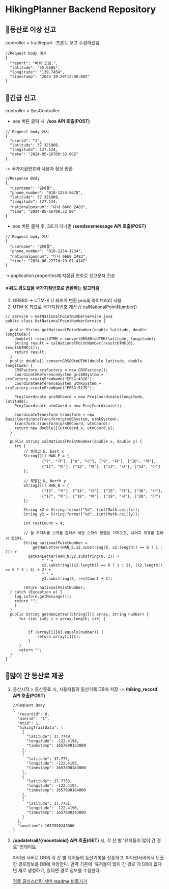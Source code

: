 # HikingPlanner Backend Repository

## 📌등산로 이상 신고
controller > trailReport
-프론트 보고 수정하겠음
```
//Request body 예시
{
  "report": "바위 조심.",
  "latitude": "35.6585",
  "longitude": "139.7454",
  "timestamp": "2024-10-20T12:00:00Z"
}
```

## 📌긴급 신고
controller > SosController
- sos 버튼 클릭 시, **/sos API 호출(POST)** 
```
// Request body 예시
{
  "userid": "1",
  "latitude": 37.321908,
  "longitude": 127.124,
  "date": "2024-05-16T00:32:00Z"
}
```

-> 국가지점번호와 사용자 정보 반환
```
//Response Body
{
  "username": "김하플",
  "phone_number": "010-1234-5678",
  "latitude": 37.321908,
  "longitude": 127.124,
  "nationalposnum": "다사 6668 2483",
  "time": "2024-05-16T00:32:00"
}
```
- sos 버튼 클릭 후, 3초가 지나면 **/sendsosmessage API 호출(POST)**
```
// Request body 예시
{
  "username": "김하플",
  "phone_number": "010-1234-1234",
  "nationalposnum": "다사 6668 2483",
  "time": "2024-06-22T10:19:07.414Z"
}
```
-> application.properties에 지정된 번호로 신고문자 전송
  
#### ※위도 경도값을 국가지점번호로 반환하는 알고리즘
1. GRS80 -> UTM-K // 좌표계 변환 proj4j 라이브러리 사용
2. UTM-K 좌표로 국가지점번호 계산 // calNationalPointNumber()
```
// service > GetNationalPointNumberService.java
public class GetNationalPointNumberService {

  public String getNationalPointNumber(double latitude, double longitude){
    double[] resultUTMK = convertGRS80toUTMK(latitude, longitude);
    String result = calNationalPointNumber(resultUTMK[0], resultUTMK[1]);
    return result;
  }
  public double[] convertGRS80toUTMK(double latitude, double longitude) {
    CRSFactory crsFactory = new CRSFactory();
    CoordinateReferenceSystem grs80System = crsFactory.createFromName("EPSG:4326");
    CoordinateReferenceSystem utmkSystem = crsFactory.createFromName("EPSG:5179");

    ProjCoordinate grs80Coord = new ProjCoordinate(longitude, latitude);
    ProjCoordinate utmCoord = new ProjCoordinate();

    CoordinateTransform transform = new BasicCoordinateTransform(grs80System, utmkSystem);
    transform.transform(grs80Coord, utmCoord);   
    return new double[]{utmCoord.x, utmCoord.y};
  }

  public String calNationalPointNumber(double x, double y) {
    try {
        // 동향값 E, East x
        String[][] HAN_E = {
                {"7", "가"}, {"8", "나"}, {"9", "다"}, {"10", "라"},
                {"11", "마"}, {"12", "바"}, {"13", "사"}, {"14", "아"}
        };

        // 북향값 N, North y
        String[][] HAN_N = {
                {"13", "가"}, {"14", "나"}, {"15", "다"}, {"16", "라"},
                {"17", "마"}, {"18", "바"}, {"19", "사"}, {"20", "아"}
        };

        String x2 = String.format("%d", (int)Math.ceil(x));
        String y2 = String.format("%d", (int)Math.ceil(y));

        int restCount = 4;
        
        // 앞 두자리를 숫자를 잘라서 해당 숫자의 한글을 가져오고, 나머지 좌표를 잘라서 합친다.
        String nationalPointNumber =
            getHanLetter(HAN_E,x2.substring(0, x2.length() == 6 ? 1 : 2)) +
          getHanLetter(HAN_N,y2.substring(0, 2)) +
                " " +
                x2.substring((x2.length() == 6 ? 1 : 2), (x2.length() == 6 ? 3 : 4) + 2) +
                " " +
                y2.substring(2, restCount + 2);
        
        return nationalPointNumber;
  } catch (Exception e) {
    log.info(e.getMessage());
    return "";
    }
  }
  public String getHanLetter(String[][] array, String number) {
      for (int i=0; i < array.length; i++) {

        
          if (array[i][0].equals(number)) {
              return array[i][1];
          }
      }
      return "";
  }
}
```
## 📌많이 간 등산로 제공
1. 등산시작 > 등산종료 시, 사용자들의 등산기록 DB에 저장 -> **/hiking_record API 호출(POST)**
    ```
    //Request Body
    {
      "recordid": 0,
      "userid": "1",
      "mtid": 1,
      "hikingTrailData": [
        {
          "latitude": 37.7749,
          "longitude": -122.4194,
          "timestamp": 1657890123000
        },
        {
          "latitude": 37.775,
          "longitude": -122.4195,
          "timestamp": 1657890183000
        },
        {
          "latitude": 37.7753,
          "longitude": -122.4197,
          "timestamp": 1657890184000
        },
        {
          "latitude": 37.7751,
          "longitude": -122.4196,
          "timestamp": 1657890243000
        }
      ],
      "savetime": 1657890243000
    }
    ```

2. **/updatetrail/{mountainid} API 호출(GET)** 시, 각 산 별 '유저들이 많이 간 경로' 업데이트

   파이썬 서버로 DB의 각 산 별 유저들의 등산기록을 전송하고, 파이썬서버에서 도출한 경로정보를 DB에 저장한다.
   만약 기존에 '유저들이 많이 간 경로'가 DB에 없다면 새로 생성하고, 있다면 경로 정보를 수정한다.
   
   <a href="https://github.com/Hiking-Planner/PythonClusteringSever"> 경로 클러스터링 서버 readme 바로가기 </a>
